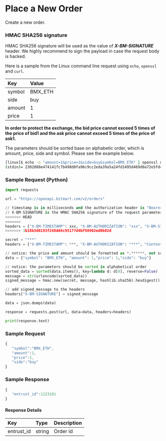 # Place a New Order

Create a new order.

### HMAC SHA256 signature

HMAC SHA256 signature will be used as the value of _**X-BM-SIGNATURE**_ header. We highly recommend to sign the payload in case the request body is hacked.

Here is a sample from the Linux command line request using ```echo```, ```openssl``` and ```curl```.

| Key | Value |
| :--- | :--- |
| symbol | BMX_ETH |
| side | buy |
| amount | 1 |
| price | 1 |

**In order to protect the exchange, the bid price cannot exceed 5 times of the price of bid1 and the ask price cannot exceed 5 times of the price of ask1.**

The parameters should be sorted base on alphabetic order, which is amount, price, side and symbol. Please see the example below.

```sh
[linux]$ echo -n "amount=1&price=1&side=buy&symbol=BMX_ETH" | openssl dgst -sha256 -hmac "8c08d9d5c3d15b105dbddaf96e427ac6"
(stdin)= 2302088e474141fc7b498d0fa96c9cc2eda39a5a24fd1495d469d0a72e5fd483
```

### Sample Request \(Python\)

```py
import requests

url = "https://openapi.bitmart.com/v2/orders"

// timestamp is in milliseconds and the authorization header is "Bearer " + token
// X-BM-SIGNATURE is the HMAC SHA256 signature of the request parameters encrypted by API Secret
<<<<<<< HEAD
=======
headers = {"X-BM-TIMESTAMP": xxx, "X-BM-AUTHORIZATION": "xxx", "X-BM-SIGNATURE": "2302088e474141fc7b498d0fa96c9cc2eda39a5a24fd1495d469d0a72e5fd483", "Content-Type": "application/json"}
>>>>>>> 3b18b3d6193f248dd4c95177d4bf98902ed0b82d

secret = "***"
headers = {"X-BM-TIMESTAMP": ***, "X-BM-AUTHORIZATION": "***", "Content-Type": "application/json"}

// notice: the price and amount should be formatted as *.******, not scientific notation
data = {"symbol": "BMX_ETH", "amount": 1,"price": 1,"side": "buy"}

// notice: the parameters should be sorted in alphabetical order
sorted_data = sorted(data.items(), key=lambda d: d[0], reverse=False)
message = str(urlencode(sorted_data))
signed_message = hmac.new(secret, message, hashlib.sha256).hexdigest()

// add signed_message to the headers
headers["X-BM-SIGNATURE"] = signed_message

data = json.dumps(data)

response = requests.post(url, data=data, headers=headers)

print(response.text)
```

### Sample Request

```js
{
   "symbol":"BMX_ETH",
   "amount":1,
   "price":1,
   "side":"buy"
}
```

### Sample Response
```js
{
   "entrust_id":1223181
}
```

#### Response Details

| Key | Type | Description |
| :--- | :--- | :--- |
| entrust_id | string | Order id |





